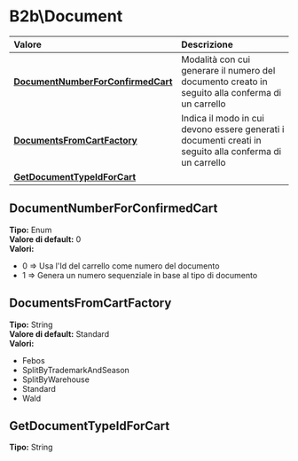 # B2b\Document

| Valore | Descrizione |
| :--- | :--- |
| [**DocumentNumberForConfirmedCart**](b2bdocument.md#documentnumberforconfirmedcart) | Modalità con cui generare il numero del documento creato in seguito alla conferma di un carrello |
| [**DocumentsFromCartFactory**](b2bdocument.md#documentsfromcartfactory) | Indica il modo in cui devono essere generati i documenti creati in seguito alla conferma di un carrello |
| [**GetDocumentTypeIdForCart**](b2bdocument.md#getdocumenttypeidforcart) |  |

## DocumentNumberForConfirmedCart

**Tipo:** Enum  
**Valore di default:** 0  
**Valori:**

* 0 =&gt; Usa l'Id del carrello come numero del documento
* 1 =&gt; Genera un numero sequenziale in base al tipo di documento

## DocumentsFromCartFactory

**Tipo:** String  
**Valore di default:** Standard  
**Valori:**

* Febos
* SplitByTrademarkAndSeason
* SplitByWarehouse
* Standard
* Wald

## GetDocumentTypeIdForCart

**Tipo:** String
